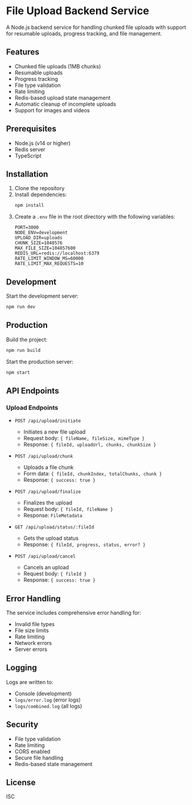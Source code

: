 # File Upload Backend Service

A Node.js backend service for handling chunked file uploads with support for resumable uploads, progress tracking, and file management.

## Features

-   Chunked file uploads (1MB chunks)
-   Resumable uploads
-   Progress tracking
-   File type validation
-   Rate limiting
-   Redis-based upload state management
-   Automatic cleanup of incomplete uploads
-   Support for images and videos

## Prerequisites

-   Node.js (v14 or higher)
-   Redis server
-   TypeScript

## Installation

1. Clone the repository
2. Install dependencies:
    ```bash
    npm install
    ```
3. Create a `.env` file in the root directory with the following variables:
    ```
    PORT=3000
    NODE_ENV=development
    UPLOAD_DIR=uploads
    CHUNK_SIZE=1048576
    MAX_FILE_SIZE=104857600
    REDIS_URL=redis://localhost:6379
    RATE_LIMIT_WINDOW_MS=60000
    RATE_LIMIT_MAX_REQUESTS=10
    ```

## Development

Start the development server:

```bash
npm run dev
```

## Production

Build the project:

```bash
npm run build
```

Start the production server:

```bash
npm start
```

## API Endpoints

### Upload Endpoints

-   `POST /api/upload/initiate`

    -   Initiates a new file upload
    -   Request body: `{ fileName, fileSize, mimeType }`
    -   Response: `{ fileId, uploadUrl, chunks, chunkSize }`

-   `POST /api/upload/chunk`

    -   Uploads a file chunk
    -   Form data: `{ fileId, chunkIndex, totalChunks, chunk }`
    -   Response: `{ success: true }`

-   `POST /api/upload/finalize`

    -   Finalizes the upload
    -   Request body: `{ fileId, fileName }`
    -   Response: `FileMetadata`

-   `GET /api/upload/status/:fileId`

    -   Gets the upload status
    -   Response: `{ fileId, progress, status, error? }`

-   `POST /api/upload/cancel`
    -   Cancels an upload
    -   Request body: `{ fileId }`
    -   Response: `{ success: true }`

## Error Handling

The service includes comprehensive error handling for:

-   Invalid file types
-   File size limits
-   Rate limiting
-   Network errors
-   Server errors

## Logging

Logs are written to:

-   Console (development)
-   `logs/error.log` (error logs)
-   `logs/combined.log` (all logs)

## Security

-   File type validation
-   Rate limiting
-   CORS enabled
-   Secure file handling
-   Redis-based state management

## License

ISC
